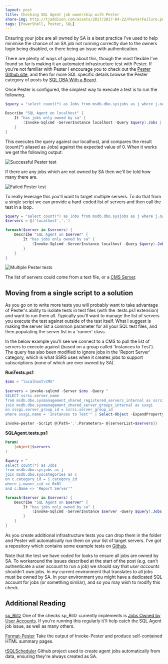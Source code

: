 ```yaml
---
layout: post
title: Checking SQL Agent job ownership with Pester
share-img: http://tjaddison.com/assets/2017/2017-04-22/PesterFailure.png
tags: [PowerShell, Pester, SQL]
---
```


Ensuring your jobs are all owned by SA is a best practice I've used to help minimise the chance of an SA job not running correctly due to the owners login being disabled, or there being an issue with authentication.

There are plenty of ways of going about this, though the most flexible I've found so far is making it an automated infrastructure test with Pester.  If you're not familiar with Pester I encourage you to check out the [Pester Github site](https://github.com/pester/Pester), and then for more SQL specific details browse the Pester category of posts by [SQL DBA With a Beard](https://sqldbawithabeard.com/tag/pester/).
<!--more-->

Once Pester is configured, the simplest way to execute a test is to run the following.

```powershell
$query = "select count(*) as Jobs from msdb.dbo.sysjobs as j where j.owner_sid <> 0x01"

Describe "SQL Agent on localhost" {
    It "has jobs only owned by sa" {
        (Invoke-Sqlcmd -ServerInstance localhost -Query $query).Jobs | Should Be 0
    }
}
```

This executes the query against our localhost, and compares the result (count(*) aliased as Jobs) against the expected value of 0.  When it works we get the following output:

![Successful Pester test](/assets/2017/2017-04-22/PesterSuccess.png)

If there are any jobs which are not owned by SA then we'll be told how many there are.

![Failed Pester test](/assets/2017/2017-04-22/PesterFailure.png)

To really leverage this you'll want to target multiple servers.  To do that from a single script we can provide a hard-coded list of servers and then call the test in a loop.

```powershell
$query = "select count(*) as Jobs from msdb.dbo.sysjobs as j where j.owner_sid <> 0x01"
$servers = @('localhost','.')

foreach($server in $servers) {
    Describe "SQL Agent on $server" {
        It "has jobs only owned by sa" {
            (Invoke-Sqlcmd -ServerInstance localhost -Query $query).Jobs | Should Be 0
        }
    }
}
```

![Multiple Pester tests](/assets/2017/2017-04-22/PesterMultipleSuccess.png)

The list of servers could come from a text file, or a [CMS Server](https://docs.microsoft.com/en-us/sql/relational-databases/administer-multiple-servers-using-central-management-servers).

## Moving from a single script to a solution

As you go on to write more tests you will probably want to take advantage of Pester's ability to isolate tests in test files (with the .tests.ps1 extension) and want to run them all.  Typically you'll want to manage the list of servers you execute the test against outside of the test itself.  What I suggest is making the server list a common parameter for all your SQL test files, and then populating the server list in a 'runner' class.

In the below example you'll see we connect to a CMS to pull the list of servers to execute against (based on a group called 'Instances to Test').  The query has also been modified to ignore jobs in the 'Report Server' category, which is what SSRS uses when it creates jobs to support subscriptions (none of which are ever owned by SA).

**RunTests.ps1**
```powershell
$cms = "localhost\CMS"
 
$servers = invoke-sqlcmd -Server $cms -Query "
SELECT ssrsi.server_name
from msdb.dbo.sysmanagement_shared_registered_servers_internal as ssrsi
join msdb.dbo.sysmanagement_shared_server_groups_internal as sssgi
on sssgi.server_group_id = ssrsi.server_group_id
where sssgi.name = 'Instances to Test'" | Select-Object -ExpandProperty server_name

invoke-pester -Script @{Path='.';Parameters= @{serverList=$servers}}
```

**SQLAgent.tests.ps1**
```powershell
Param(
    [object]$servers
)

$query = "
select count(*) as Jobs 
from msdb.dbo.sysjobs as j 
join msdb.dbo.syscategories as c 
on c.category_id = j.category_id 
where j.owner_sid <> 0x01 
and c.Name <> 'Report Server'"

foreach($server in $servers) {
    Describe "SQL Agent on $server" {
        It "has jobs only owned by sa" {
            (Invoke-Sqlcmd -ServerInstance $server -Query $query).Jobs | Should Be 0
        }
    }
}
```

As you create additional infrastructure tests you can drop them in the folder and Pester will automatically run them on your list of target servers.  I've got a repository which contains some example tests on [Github](https://github.com/taddison/SQLInfrastructureTests).

Note that the test we have coded for looks to ensure all jobs are owned by SA.  To workaround the issues described at the start of the post (e.g. can't authenticate a user account to run a job) we should say that *user accounts* shouldn't own jobs.  In my current environment that translates to all jobs must be owned by SA.  In your environment you might have a dedicated SQL account for jobs (or something similar), and so you may wish to modify this check.

## Additional Reading

[sp_Blitz](https://www.brentozar.com/blitz/) One of the checks sp_Blitz currently implements is [Jobs Owned by User Accounts](https://www.brentozar.com/blitz/jobs-owned-by-user-accounts/).  If you're running this regularly it'll help catch the SQL Agent job issue, as well as many others.

[Format-Pester](https://github.com/equelin/Format-Pester) Take the output of Invoke-Pester and produce self-contained HTML summary pages.

[tSQLScheduler](https://github.com/taddison/tsqlScheduler) Github project used to create agent jobs automatically from data, ensuring they're always created as SA.